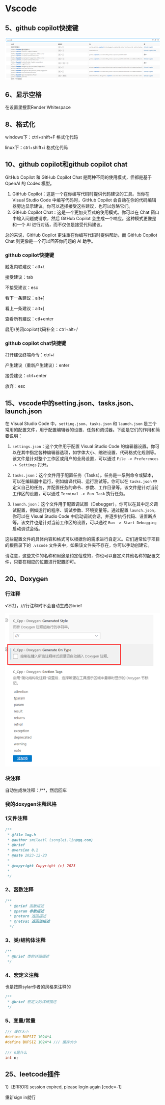 # Vscode

## 5、github copilot快捷键

![image-20240719135942147](resource/img/image-20240719135942147.png)

## 6、显示空格

在设置里搜索Render Whitespace

## 8、格式化

windows下：ctrl+shift+F	格式化代码

linux下：ctrl+shift+i	格式化代码



## 10、github copilot和github copilot chat

GitHub Copilot 和 GitHub Copilot Chat 是两种不同的使用模式，但都是基于 OpenAI 的 Codex 模型。

1. GitHub Copilot：这是一个在你编写代码时提供代码建议的工具。当你在 Visual Studio Code 中编写代码时，GitHub Copilot 会自动在你的代码编辑器旁边显示建议。你可以选择接受这些建议，也可以忽略它们。
2. GitHub Copilot Chat：这是一个更加交互式的使用模式。你可以在 Chat 窗口中输入问题或请求，然后 GitHub Copilot 会生成一个响应。这种模式更像是和一个 AI 进行对话，而不仅仅是接受代码建议。

总的来说，GitHub Copilot 更注重在你编写代码时提供帮助，而 GitHub Copilot Chat 则更像是一个可以回答你问题的 AI 助手。

### github copilot快捷键

触发内联建议：atl+\

接受建议：tab

不接受建议：esc

看下一条建议：alt+]

看上一条建议：alt+[

查看所有建议：ctl+enter

启用/关闭copilot代码补全：ctrl+alt+/

### github copilot chat快捷键

打开建议终端命令：ctrl+i

产生建议（重新产生建议）：enter

接受建议：ctrl+enter

放弃：esc

## 15、vscode中的setting.json、tasks.json、launch.json

在 Visual Studio Code 中，`setting.json`、`tasks.json` 和 `launch.json` 是三个常用的配置文件，用于配置编辑器的设置、任务和调试器。下面是它们的作用和简要说明：

1. `settings.json`：这个文件用于配置 Visual Studio Code 的编辑器设置。你可以在其中指定各种编辑器选项，如字体大小、缩进设置、代码格式化规则等。该文件是针对整个工作区或用户的全局设置，可以通过 `File -> Preferences -> Settings` 打开。

2. `tasks.json`：这个文件用于配置任务（Tasks）。任务是一系列命令或脚本，可以在编辑器中运行，例如编译代码、运行测试等。你可以在 `tasks.json` 中定义自己的任务，并配置任务的命令、参数、工作目录等。该文件是针对当前工作区的设置，可以通过 `Terminal -> Run Task` 执行任务。

3. `launch.json`：这个文件用于配置调试器（Debugger）。你可以在其中定义调试配置，例如运行的程序、调试参数、环境变量等。通过配置 `launch.json`，你可以在 Visual Studio Code 中启动调试会话，并逐步执行代码、设置断点等。该文件也是针对当前工作区的设置，可以通过 `Run -> Start Debugging` 启动调试会话。

这些配置文件的具体内容和格式可以根据你的需求进行自定义。它们通常位于项目的根目录下的 `.vscode` 文件夹中，如果该文件夹不存在，你可以手动创建它。

请注意，这些文件的名称和用途是约定俗成的，你也可以自定义其他名称的配置文件，只要在相应的位置进行配置即可。





## 20、Doxygen

### 行注释

√不打，///行注释时不会自动生成@brief

![1703256180778](resource/img/1703256180778.png)

### 块注释

自动生成块注释：/**，然后回车



### 我的doxygen注释风格

### 1文件注释

```cpp
/**
 * @file log.h
 * @author smileatl (songlei.lin@qq.com)
 * @brief 
 * @version 0.1
 * @date 2023-12-23
 * 
 * @copyright Copyright (c) 2023
 * 
 */
```

### 2、函数注释

```cpp
/**
  * @brief 函数描述
  * @param 参数描述
  * @return 返回描述
  * @retval 返回值描述
  */
```

### 3、类/结构体注释

```cpp
/**
 * @brief 类的详细描述
 */
```

### 4、宏定义注释

也是按照sylar作者的风格来注释的

```cpp
/**
 * @brief 宏定义的详细描述
 */
```

### 5、变量/常量

```cpp
/// 缓存大小
#define BUFSIZ 1024*4
#define BUFSIZ 1024*4 /// 缓存大小

/// n是什么
int n;
```



## 25、leetcode插件

1）[ERROR] session expired, please login again [code=-1] 

重新sign in就行



